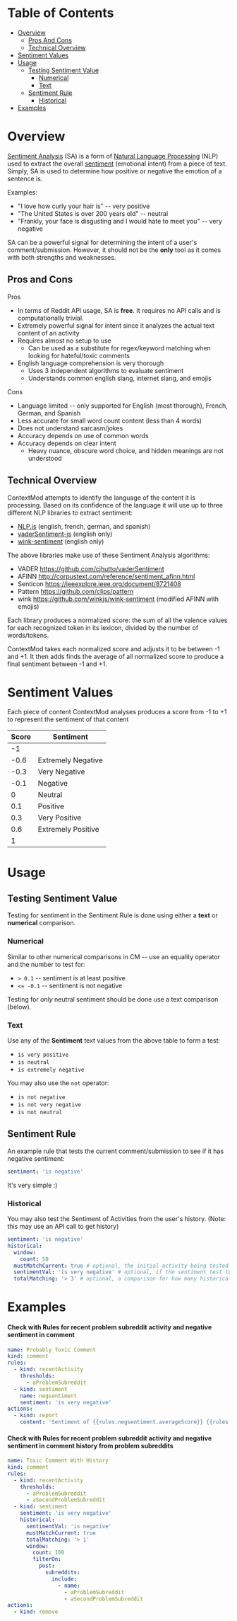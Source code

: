 # Table of Contents

* [Overview](#overview)
  * [Pros And Cons](#pros-and-cons)
  * [Technical Overview](#technical-overview)
* [Sentiment Values](#sentiment-values)
* [Usage](#usage)
  * [Testing Sentiment Value](#testing-sentiment-value)
    * [Numerical](#numerical)
    * [Text](#text)
  * [Sentiment Rule](#sentiment-rule)
    * [Historical](#historical)
* [Examples](#examples)

# Overview

[Sentiment Analysis](https://monkeylearn.com/sentiment-analysis/) (SA) is a form of [Natural Language Processing](https://monkeylearn.com/natural-language-processing/) (NLP) used to extract the overall [sentiment](https://www.merriam-webster.com/dictionary/sentiment) (emotional intent) from a piece of text. Simply, SA is used to determine how positive or negative the emotion of a sentence is.

Examples:

* "I love how curly your hair is" -- very positive
* "The United States is over 200 years old" -- neutral
* "Frankly, your face is disgusting and I would hate to meet you" -- very negative

SA can be a powerful signal for determining the intent of a user's comment/submission. However, it should not be the **only** tool as it comes with both strengths and weaknesses.

## Pros and Cons

Pros

* In terms of Reddit API usage, SA is **free**. It requires no API calls and is computationally trivial.
* Extremely powerful signal for intent since it analyzes the actual text content of an activity
* Requires almost no setup to use
  * Can be used as a substitute for regex/keyword matching when looking for hateful/toxic comments
* English language comprehension is very thorough
  * Uses 3 independent algorithms to evaluate sentiment
  * Understands common english slang, internet slang, and emojis

Cons

* Language limited -- only supported for English (most thorough), French, German, and Spanish
* Less accurate for small word count content (less than 4 words)
* Does not understand sarcasm/jokes
* Accuracy depends on use of common words
* Accuracy depends on clear intent
  * Heavy nuance, obscure word choice, and hidden meanings are not understood

## Technical Overview

ContextMod attempts to identify the language of the content it is processing. Based on its confidence of the language it will use up to three different NLP libraries to extract sentiment:

* [NLP.js](https://github.com/axa-group/nlp.js/blob/master/docs/v3/sentiment-analysis.md) (english, french, german, and spanish)
* [vaderSentiment-js](https://github.com/vaderSentiment/vaderSentiment-js/) (english only)
* [wink-sentiment](https://github.com/winkjs/wink-sentiment) (english only)

The above libraries make use of these Sentiment Analysis algorithms:

* VADER https://github.com/cjhutto/vaderSentiment
* AFINN http://corpustext.com/reference/sentiment_afinn.html
* Senticon https://ieeexplore.ieee.org/document/8721408
* Pattern https://github.com/clips/pattern
* wink https://github.com/winkjs/wink-sentiment (modified AFINN with emojis)

Each library produces a normalized score: the sum of all the valence values for each recognized token in its lexicon, divided by the number of words/tokens.

ContextMod takes each normalized score and adjusts it to be between -1 and +1. It then adds finds the average of all normalized score to produce a final sentiment between -1 and +1.

# Sentiment Values

Each piece of content ContextMod analyses produces a score from -1 to +1 to represent the sentiment of that content

| Score | Sentiment          |
|-------|--------------------|
| -1    |                    |
| -0.6  | Extremely Negative |
| -0.3  | Very Negative      |
| -0.1  | Negative           |
| 0     | Neutral            |
| 0.1   | Positive           |
| 0.3   | Very Positive      |
| 0.6   | Extremely Positive |
| 1     |                    |

# Usage

## Testing Sentiment Value

Testing for sentiment in the Sentiment Rule is done using either a **text** or **numerical** comparison.

### Numerical

Similar to other numerical comparisons in CM -- use an equality operator and the number to test for:

* `> 0.1` -- sentiment is at least positive
* `<= -0.1` -- sentiment is not negative

Testing for *only* neutral sentiment should be done use a text comparison (below).

### Text

Use any of the **Sentiment** text values from the above table to form a test:

* `is very positive`
* `is neutral`
* `is extremely negative`

You may also use the `not` operator:

* `is not negative`
* `is not very negative`
* `is not neutral`

## Sentiment Rule

An example rule that tests the current comment/submission to see if it has negative sentiment:

```yaml
sentiment: 'is negative'
```

It's very simple :)

### Historical

You may also test the Sentiment of Activities from the user's history. (Note: this may use an API call to get history)

```yaml
sentiment: 'is negative'
historical:
  window:
    count: 50
  mustMatchCurrent: true # optional, the initial activity being tested must test true ("is positive" must be true) before historical tests are run
  sentimentVal: 'is very negative' # optional, if the sentiment test to use for historical content is different than the initial test
  totalMatching: '> 3' # optional, a comparison for how many historical activities must match sentimentVal
```

# Examples

#### Check with Rules for recent problem subreddit activity and negative sentiment in comment

```yaml
name: Probably Toxic Comment
kind: comment
rules:
  - kind: recentActivity
    thresholds:
      - aProblemSubreddit
  - kind: sentiment
    name: negsentiment
    sentiment: 'is very negative'
actions:
  - kind: report
    content: 'Sentiment of {{rules.negsentiment.averageScore}} {{rules.negsentiment.sentimentTest}}'
```

#### Check with Rules for recent problem subreddit activity and negative sentiment in comment history from problem subreddits

```yaml
name: Toxic Comment With History
kind: comment
rules:
  - kind: recentActivity
    thresholds:
      - aProblemSubreddit
      - aSecondProblemSubreddit
  - kind: sentiment
    sentiment: 'is very negative'
    historical:
      sentimentVal: 'is negative'
      mustMatchCurrent: true
      totalMatching: '> 1'
      window:
        count: 100
        filterOn:
          post:
            subreddits:
              include:
                - name:
                  - aProblemSubreddit
                  - aSecondProblemSubreddit
actions:
  - kind: remove
```

